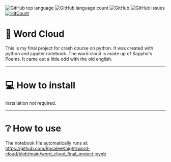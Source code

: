 ![GitHub top language](https://img.shields.io/github/languages/top/RosaleeKnight/word-cloud)
![GitHub language count](https://img.shields.io/github/languages/count/RosaleeKnight/word-cloud)
![GitHub](https://img.shields.io/github/license/RosaleeKnight/word-cloud)
![GitHub issues](https://img.shields.io/github/issues/RosaleeKnight/word-cloud)
[![HitCount](https://hits.dwyl.com/RosaleeKnight/word-cloud.svg?style=flat)](http://hits.dwyl.com/RosaleeKnight/word-cloud)

# 🎨 Word Cloud
This is my final project for crash course on python. It was created with python and jupyter notebook. The word cloud is made up of Sappho's Poems. It came out a little odd with the old english.

-----
# 💻 How to install 
Installation not required.

-----
# ❔ How to use
The notebook file automatically runs at: https://github.com/RosaleeKnight/word-cloud/blob/main/word_cloud_final_project.ipynb
